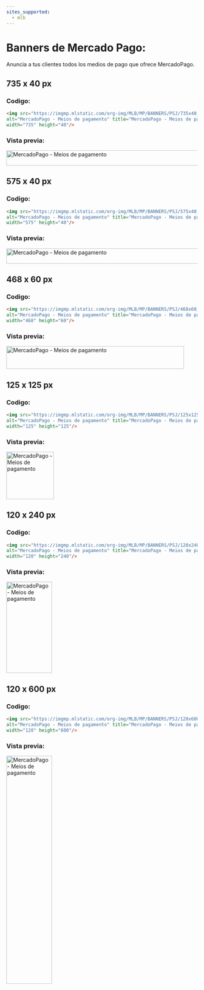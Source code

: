 ```yaml
---
sites_supported:
  - mlb
---
```


# Banners de Mercado Pago: 

Anuncia a tus clientes todos los medios de pago que ofrece MercadoPago.

## 735 x 40 px

### Codigo:

```html
<img src="https://imgmp.mlstatic.com/org-img/MLB/MP/BANNERS/PSJ/735x40_banner_psj_9x.jpg" 
alt="MercadoPago - Meios de pagamento" title="MercadoPago - Meios de pagamento" 
width="735" height="40"/>
```

### Vista previa:

<img src="https://imgmp.mlstatic.com/org-img/MLB/MP/BANNERS/PSJ/735x40_banner_psj_9x.jpg" alt="MercadoPago - Meios de pagamento" width="735" height="40"/>


## 575 x 40 px

### Codigo:

```html
<img src="https://imgmp.mlstatic.com/org-img/MLB/MP/BANNERS/PSJ/575x40_banner_psj_9x.jpg" 
alt="MercadoPago - Meios de pagamento" title="MercadoPago - Meios de pagamento" 
width="575" height="40"/>
```

### Vista previa:

<img src="https://imgmp.mlstatic.com/org-img/MLB/MP/BANNERS/PSJ/575x40_banner_psj_9x.jpg" alt="MercadoPago - Meios de pagamento" width="575" height="40"/>


## 468 x 60 px

### Codigo:

```html
<img src="https://imgmp.mlstatic.com/org-img/MLB/MP/BANNERS/PSJ/468x60_banner_psj_9x.jpg" 
alt="MercadoPago - Meios de pagamento" title="MercadoPago - Meios de pagamento" 
width="468" height="60"/>
```

### Vista previa:

<img src="https://imgmp.mlstatic.com/org-img/MLB/MP/BANNERS/PSJ/468x60_banner_psj_9x.jpg" alt="MercadoPago - Meios de pagamento" width="468" height="60"/>


## 125 x 125 px

### Codigo:

```html
<img src="https://imgmp.mlstatic.com/org-img/MLB/MP/BANNERS/PSJ/125x125_banner_psj_9x.jpg" 
alt="MercadoPago - Meios de pagamento" title="MercadoPago - Meios de pagamento" 
width="125" height="125"/>
```

### Vista previa:

<img src="https://imgmp.mlstatic.com/org-img/MLB/MP/BANNERS/PSJ/125x125_banner_psj_9x.jpg" alt="MercadoPago - Meios de pagamento" width="125" height="125"/>


## 120 x 240 px

### Codigo:

```html
<img src="https://imgmp.mlstatic.com/org-img/MLB/MP/BANNERS/PSJ/120x240_banner_psj_9x.jpg" 
alt="MercadoPago - Meios de pagamento" title="MercadoPago - Meios de pagamento" 
width="120" height="240"/>
```

### Vista previa:

<img src="https://imgmp.mlstatic.com/org-img/MLB/MP/BANNERS/PSJ/120x240_banner_psj_9x.jpg" alt="MercadoPago - Meios de pagamento" width="120" height="240"/>


## 120 x 600 px

### Codigo:

```html
<img src="https://imgmp.mlstatic.com/org-img/MLB/MP/BANNERS/PSJ/120x600_banner_psj_9x.jpg" 
alt="MercadoPago - Meios de pagamento" title="MercadoPago - Meios de pagamento" 
width="120" height="600"/>
```

### Vista previa:

<img src="https://imgmp.mlstatic.com/org-img/MLB/MP/BANNERS/PSJ/120x600_banner_psj_9x.jpg" alt="MercadoPago - Meios de pagamento" width="120" height="600"/>
